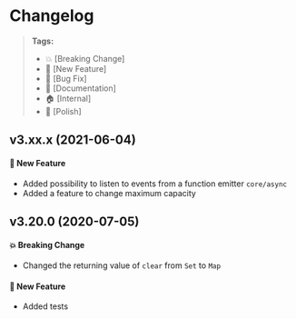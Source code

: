 Changelog
=========

> **Tags:**
> - :boom:       [Breaking Change]
> - :rocket:     [New Feature]
> - :bug:        [Bug Fix]
> - :memo:       [Documentation]
> - :house:      [Internal]
> - :nail_care:  [Polish]

## v3.xx.x (2021-06-04)

#### :rocket: New Feature

* Added possibility to listen to events from a function emitter `core/async`
* Added a feature to change maximum capacity

## v3.20.0 (2020-07-05)

#### :boom: Breaking Change

* Changed the returning value of `clear` from `Set` to `Map`

#### :rocket: New Feature

* Added tests
